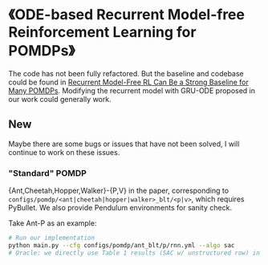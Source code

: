 # 《ODE-based Recurrent Model-free Reinforcement Learning for POMDPs》
[Recurrent Model-Free RL Can Be a Strong Baseline for Many POMDPs]: https://github.com/twni2016/pomdp-baselines
The code has not been fully refactored. But the baseline and codebase could be found in [Recurrent Model-Free RL Can Be a Strong Baseline for Many POMDPs].
Modifying the recurrent model with GRU-ODE proposed in our work could generally work.

## New
Maybe there are some bugs or issues that have not been solved, I will continue to work on these issues.

### "Standard" POMDP

{Ant,Cheetah,Hopper,Walker}-{P,V} in the paper, corresponding to `configs/pomdp/<ant|cheetah|hopper|walker>_blt/<p|v>`, which requires PyBullet. We also provide Pendulum environments for sanity check.

Take Ant-P as an example:
```bash
# Run our implementation
python main.py --cfg configs/pomdp/ant_blt/p/rnn.yml --algo sac
# Oracle: we directly use Table 1 results (SAC w/ unstructured row) in https://arxiv.org/abs/2005.05719 as it is well-tuned
``` 
